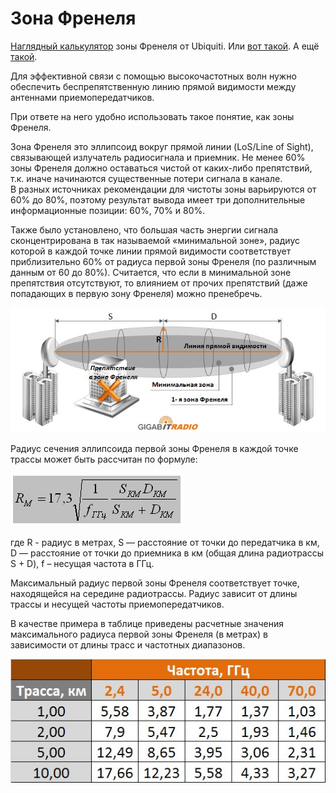 # Зона Френеля

[Наглядный калькулятор](https://airlink.ubnt.com/#/) зоны Френеля от Ubiquiti. Или [вот такой](http://www.wirelessconnections.net/calcs/FresnelZone.asp). А ещё [такой](http://www.everythingrf.com/rf-calculators/fresnel-zone-calculator).

Для эффективной связи с помощью высокочастотных волн нужно обеспечить беспрепятственную линию прямой видимости между антеннами приемопередатчиков.

При ответе на него удобно использовать такое понятие, как зоны Френеля.

Зона Френеля это эллипсоид вокруг прямой линии \(LoS/Line of Sight\), связывающей излучатель радиосигнала и приемник. Не менее 60% зоны Френеля должно оставаться чистой от каких-либо препятствий, т.к. иначе начинаются существенные потери сигнала в канале.  
В разных источниках рекомендации для чистоты зоны варьируются от 60% до 80%, поэтому результат вывода имеет три дополнительные информационные позиции: 60%, 70% и 80%.

Также было установлено, что большая часть энергии сигнала сконцентрирована в так называемой «минимальной зоне», радиус которой в каждой точке линии прямой видимости соответствует приблизительно 60% от радиуса первой зоны Френеля \(по различным данным от 60 до 80%\).  Считается, что если в минимальной зоне препятствия отсутствуют, то влиянием от прочих препятствий  \(даже попадающих в первую зону Френеля\) можно пренебречь.

![](../../.gitbook/assets/1%20%282%29.jpg)

Радиус сечения эллипсоида первой зоны Френеля в каждой точке трассы может быть рассчитан по формуле:

![](../../.gitbook/assets/2%20%282%29.gif)

где R - радиус в метрах, S — расстояние от точки до передатчика в км, D — расстояние от точки до приемника в км \(общая длина радиотрассы S + D\), f – несущая частота в ГГц.  
  
Максимальный радиус первой зоны Френеля соответствует точке, находящейся на середине радиотрассы. Радиус зависит от длины трассы и несущей частоты приемопередатчиков.  
  
В качестве примера в таблице приведены расчетные значения максимального радиуса первой зоны Френеля \(в метрах\) в зависимости от длины трасс и частотных диапазонов.

![](../../.gitbook/assets/3.jpg)

